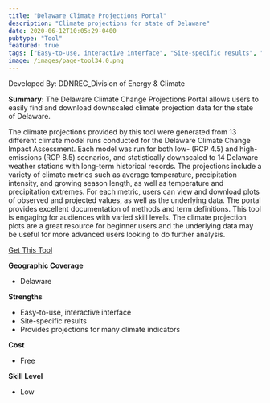 ```yaml
---
title: "Delaware Climate Projections Portal"
description: "Climate projections for state of Delaware"
date: 2020-06-12T10:05:29-0400
pubtype: "Tool"
featured: true
tags: ["Easy-to-use, interactive interface", "Site-specific results", "Provides projections for many climate indicators"]
image: /images/page-tool34.0.png
---
```

Developed By: DDNREC_Division of Energy & Climate

**Summary:** The Delaware Climate Change Projections Portal allows users to easily find and download downscaled climate projection data for the state of Delaware.  

The climate projections provided by this tool were generated from 13 different climate model runs conducted for the Delaware Climate Change Impact Assessment. Each model was run for both low- (RCP 4.5) and high-emissions (RCP 8.5) scenarios, and statistically downscaled to 14 Delaware weather stations with long-term historical records. The projections include a variety of climate metrics such as average temperature, precipitation intensity, and growing season length, as well as temperature and precipitation extremes. For each metric, users can view and download plots of observed and projected values, as well as the underlying data. The portal provides excellent documentation of methods and term definitions. This tool is engaging for audiences with varied skill levels. The climate projection plots are a great resource for beginner users and the underlying data may be useful for more advanced users looking to do further analysis.


<a href="http://climate.udel.edu/declimateprojections/" target="_blank">Get This Tool</a>

__**Geographic Coverage**__
-  Delaware

__**Strengths**__
-  Easy-to-use, interactive interface
-  Site-specific results
-  Provides projections for many climate indicators

__**Cost**__
- Free

__**Skill Level**__
- Low
